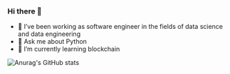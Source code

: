 ### Hi there 👋

<!--
**LivingInABubble/LivingInABubble** is a ✨ _special_ ✨ repository because its `README.md` (this file) appears on your GitHub profile.

Here are some ideas to get you started:

- 😄 Pronouns: ...
- ⚡ Fun fact: ...
- 🤔 I’m looking for help with ...
- 👯 I’m looking to collaborate on ...
- 📫 How to reach me: +1 ‪(669) 244-6355‬

[![Top Langs](https://github-readme-stats.vercel.app/api/top-langs/?username=LivingInABubble&layout=compact)](https://github.com/anuraghazra/github-readme-stats)
-->

- 🔭 I’ve been working as software engineer in the fields of data science and data engineering
- 💬 Ask me about Python
- 🌱 I’m currently learning blockchain

![Anurag's GitHub stats](https://github-readme-stats.vercel.app/api?username=SnoopyDevelops&count_private=true&show_icons=true&theme=radical)
